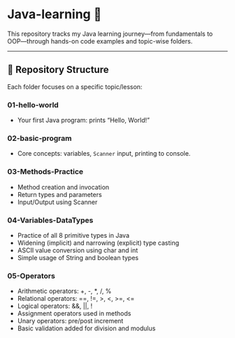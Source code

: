 # Java-learning 🧠

This repository tracks my Java learning journey—from fundamentals to OOP—through hands-on code examples and topic-wise folders.

---

## 📂 Repository Structure

Each folder focuses on a specific topic/lesson:

### 01‑hello‑world  
- Your first Java program: prints “Hello, World!”

### 02‑basic‑program  
- Core concepts: variables, `Scanner` input, printing to console.

### 03-Methods-Practice
- Method creation and invocation
- Return types and parameters
- Input/Output using Scanner

### 04-Variables-DataTypes
- Practice of all 8 primitive types in Java
- Widening (implicit) and narrowing (explicit) type casting
- ASCII value conversion using char and int
- Simple usage of String and boolean types

### 05-Operators
- Arithmetic operators: +, -, *, /, %
- Relational operators: ==, !=, >, <, >=, <=
- Logical operators: &&, ||, !
- Assignment operators used in methods
- Unary operators: pre/post increment
- Basic validation added for division and modulus
